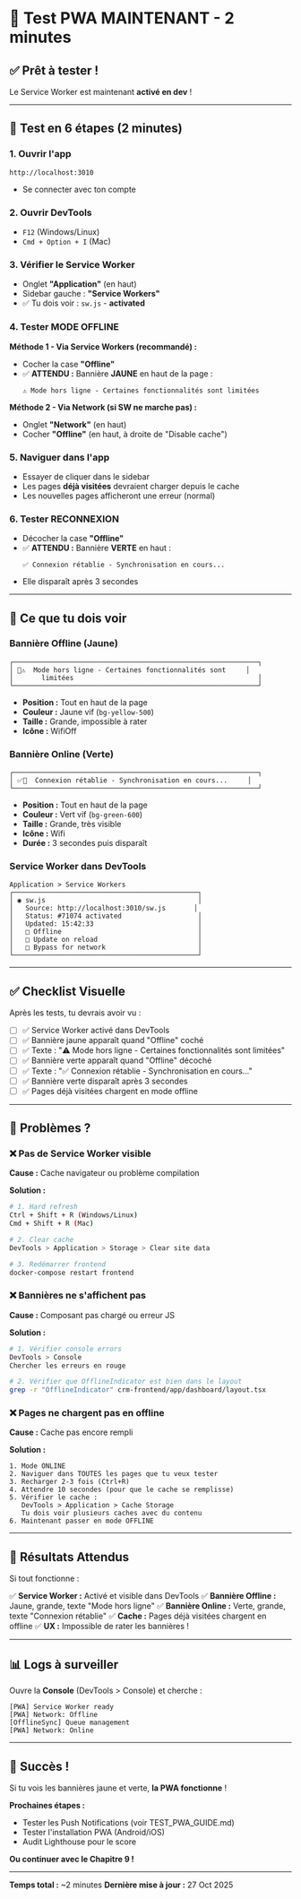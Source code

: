 # 🚀 Test PWA MAINTENANT - 2 minutes

## ✅ Prêt à tester !

Le Service Worker est maintenant **activé en dev** !

---

## 📱 Test en 6 étapes (2 minutes)

### 1. **Ouvrir l'app**
```
http://localhost:3010
```
- Se connecter avec ton compte

### 2. **Ouvrir DevTools**
- `F12` (Windows/Linux)
- `Cmd + Option + I` (Mac)

### 3. **Vérifier le Service Worker**
- Onglet **"Application"** (en haut)
- Sidebar gauche : **"Service Workers"**
- ✅ Tu dois voir : `sw.js` - **activated**

### 4. **Tester MODE OFFLINE**

**Méthode 1 - Via Service Workers (recommandé) :**
- Cocher la case **"Offline"**
- ✅ **ATTENDU :** Bannière **JAUNE** en haut de la page :
  ```
  ⚠️ Mode hors ligne - Certaines fonctionnalités sont limitées
  ```

**Méthode 2 - Via Network (si SW ne marche pas) :**
- Onglet **"Network"** (en haut)
- Cocher **"Offline"** (en haut, à droite de "Disable cache")

### 5. **Naviguer dans l'app**
- Essayer de cliquer dans le sidebar
- Les pages **déjà visitées** devraient charger depuis le cache
- Les nouvelles pages afficheront une erreur (normal)

### 6. **Tester RECONNEXION**
- Décocher la case **"Offline"**
- ✅ **ATTENDU :** Bannière **VERTE** en haut :
  ```
  ✅ Connexion rétablie - Synchronisation en cours...
  ```
- Elle disparaît après 3 secondes

---

## 📸 Ce que tu dois voir

### Bannière Offline (Jaune)
```
┌─────────────────────────────────────────────────────────────┐
│ 📶⚠️  Mode hors ligne - Certaines fonctionnalités sont     │
│       limitées                                              │
└─────────────────────────────────────────────────────────────┘
```
- **Position :** Tout en haut de la page
- **Couleur :** Jaune vif (`bg-yellow-500`)
- **Taille :** Grande, impossible à rater
- **Icône :** WifiOff

### Bannière Online (Verte)
```
┌─────────────────────────────────────────────────────────────┐
│ ✅📡  Connexion rétablie - Synchronisation en cours...     │
└─────────────────────────────────────────────────────────────┘
```
- **Position :** Tout en haut de la page
- **Couleur :** Vert vif (`bg-green-600`)
- **Taille :** Grande, très visible
- **Icône :** Wifi
- **Durée :** 3 secondes puis disparaît

### Service Worker dans DevTools
```
Application > Service Workers
┌──────────────────────────────────────────────┐
│ ◉ sw.js                                      │
│   Source: http://localhost:3010/sw.js       │
│   Status: #71074 activated                   │
│   Updated: 15:42:33                          │
│   □ Offline                                  │
│   □ Update on reload                         │
│   □ Bypass for network                       │
└──────────────────────────────────────────────┘
```

---

## ✅ Checklist Visuelle

Après les tests, tu devrais avoir vu :

- [ ] ✅ Service Worker activé dans DevTools
- [ ] ✅ Bannière jaune apparaît quand "Offline" coché
- [ ] ✅ Texte : "⚠️ Mode hors ligne - Certaines fonctionnalités sont limitées"
- [ ] ✅ Bannière verte apparaît quand "Offline" décoché
- [ ] ✅ Texte : "✅ Connexion rétablie - Synchronisation en cours..."
- [ ] ✅ Bannière verte disparaît après 3 secondes
- [ ] ✅ Pages déjà visitées chargent en mode offline

---

## 🐛 Problèmes ?

### ❌ Pas de Service Worker visible

**Cause :** Cache navigateur ou problème compilation

**Solution :**
```bash
# 1. Hard refresh
Ctrl + Shift + R (Windows/Linux)
Cmd + Shift + R (Mac)

# 2. Clear cache
DevTools > Application > Storage > Clear site data

# 3. Redémarrer frontend
docker-compose restart frontend
```

### ❌ Bannières ne s'affichent pas

**Cause :** Composant pas chargé ou erreur JS

**Solution :**
```bash
# 1. Vérifier console errors
DevTools > Console
Chercher les erreurs en rouge

# 2. Vérifier que OfflineIndicator est bien dans le layout
grep -r "OfflineIndicator" crm-frontend/app/dashboard/layout.tsx
```

### ❌ Pages ne chargent pas en offline

**Cause :** Cache pas encore rempli

**Solution :**
```
1. Mode ONLINE
2. Naviguer dans TOUTES les pages que tu veux tester
3. Recharger 2-3 fois (Ctrl+R)
4. Attendre 10 secondes (pour que le cache se remplisse)
5. Vérifier le cache :
   DevTools > Application > Cache Storage
   Tu dois voir plusieurs caches avec du contenu
6. Maintenant passer en mode OFFLINE
```

---

## 🎯 Résultats Attendus

Si tout fonctionne :

✅ **Service Worker :** Activé et visible dans DevTools
✅ **Bannière Offline :** Jaune, grande, texte "Mode hors ligne"
✅ **Bannière Online :** Verte, grande, texte "Connexion rétablie"
✅ **Cache :** Pages déjà visitées chargent en offline
✅ **UX :** Impossible de rater les bannières !

---

## 📊 Logs à surveiller

Ouvre la **Console** (DevTools > Console) et cherche :

```
[PWA] Service Worker ready
[PWA] Network: Offline
[OfflineSync] Queue management
[PWA] Network: Online
```

---

## 🎉 Succès !

Si tu vois les bannières jaune et verte, **la PWA fonctionne** !

**Prochaines étapes :**
- Tester les Push Notifications (voir TEST_PWA_GUIDE.md)
- Tester l'installation PWA (Android/iOS)
- Audit Lighthouse pour le score

**Ou continuer avec le Chapitre 9 !**

---

**Temps total :** ~2 minutes
**Dernière mise à jour :** 27 Oct 2025
